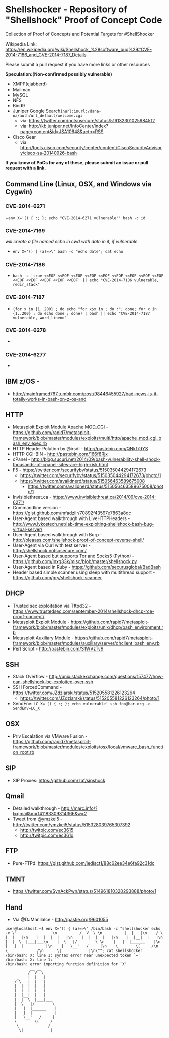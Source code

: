 Shellshocker - Repository of "Shellshock" Proof of Concept Code
=================

Collection of Proof of Concepts and Potential Targets for #ShellShocker

Wikipedia Link: https://en.wikipedia.org/wiki/Shellshock_%28software_bug%29#CVE-2014-7186_and_CVE-2014-7187_Details

Please submit a pull request if you have more links or other resources

**Speculation:(Non-confirmed possibly vulnerable)** 

+ XMPP(ejabberd)
+ Mailman
+ MySQL
+ NFS
+ Bind9
+ Juniper Google Search`inurl:inurl:/dana-na/auth/url_default/welcome.cgi`
  + via: https://twitter.com/notsosecure/status/516132301025984512
  + via: http://kb.juniper.net/InfoCenter/index?page=content&id=JSA10648&actp=RSS
+ Cisco Gear
  + via: http://tools.cisco.com/security/center/content/CiscoSecurityAdvisory/cisco-sa-20140926-bash

**If you know of PoCs for any of these, please submit an issue or pull request with a link.**

## Command Line (Linux, OSX, and Windows via Cygwin)

### CVE-2014-6271
+`env X='() { :; }; echo "CVE-2014-6271 vulnerable"' bash -c id`

### CVE-2014-7169
_will create a file named echo in cwd with date in it, if vulnerable_
+ `env X='() { (a)=>\' bash -c "echo date"; cat echo`

### CVE-2014-7186
+ `bash -c 'true <<EOF <<EOF <<EOF <<EOF <<EOF <<EOF <<EOF <<EOF <<EOF <<EOF <<EOF <<EOF <<EOF <<EOF' || echo "CVE-2014-7186 vulnerable, redir_stack"`

### CVE-2014-7187
+ `(for x in {1..200} ; do echo "for x$x in ; do :"; done; for x in {1..200} ; do echo done ; done) | bash || echo "CVE-2014-7187 vulnerable, word_lineno"`

### CVE-2014-6278
+

### CVE-2014-6277
+ 


## IBM z/OS - 
+ http://mainframed767.tumblr.com/post/98446455927/bad-news-is-it-totally-works-in-bash-on-z-os-and

## HTTP
+ Metasploit Exploit Module Apache MOD_CGI - https://github.com/rapid7/metasploit-framework/blob/master/modules/exploits/multi/http/apache_mod_cgi_bash_env_exec.rb
+ HTTP Header Polution by @irsdl - http://pastebin.com/QNkf7dYS
+ HTTP CGI-BIN - http://pastebin.com/166f8Rjx
+ cPanel - http://blog.sucuri.net/2014/09/bash-vulnerability-shell-shock-thousands-of-cpanel-sites-are-high-risk.html
+ F5 - https://twitter.com/securifybv/status/515035044294172673
  + https://twitter.com/securifybv/status/515035044294172673/photo/1
  + https://twitter.com/avalidnerd/status/515056463589675008
    + https://twitter.com/avalidnerd/status/515056463589675008/photo/1
+ Invisiblethreat.ca - https://www.invisiblethreat.ca/2014/09/cve-2014-6271/
+ Commandline version - https://gist.github.com/mfadzilr/70892f43597e7863a8dc
+ User-Agent based walkthrough with LiveHTTPHeaders - http://www.lykostech.net/lab-time-exploiting-shellshock-bash-bug-virtual-server/
+ User-Agent based walkthrough with Burp - http://oleaass.com/shellshock-proof-of-concept-reverse-shell/
+ User-Agent via Curl with test server - http://shellshock.notsosecure.com/
+ User-Agent based but supports Tor and Socks5 (Python) - https://github.com/lnxg33k/misc/blob/master/shellshock.py
+ User-Agent based in Ruby - https://github.com/securusglobal/BadBash
+ Header based simple scanner using sleep with multithread support - https://github.com/gry/shellshock-scanner

## DHCP
+ Trusted sec exploitation via Tftpd32 - https://www.trustedsec.com/september-2014/shellshock-dhcp-rce-proof-concept/
+ Metasploit Exploit Module - https://github.com/rapid7/metasploit-framework/blob/master/modules/exploits/unix/dhcp/bash_environment.rb
+ Metasploit Auxiliary Module - https://github.com/rapid7/metasploit-framework/blob/master/modules/auxiliary/server/dhclient_bash_env.rb
+ Perl Script - http://pastebin.com/S1WVzTv9

## SSH
+ Stack Overflow - http://unix.stackexchange.com/questions/157477/how-can-shellshock-be-exploited-over-ssh
+ SSH ForcedCommand - https://twitter.com/JZdziarski/status/515205581226123264
  + https://twitter.com/JZdziarski/status/515205581226123264/photo/1
+ SendEnv: `LC_X='() { :; }; echo vulnerable' ssh foo@bar.org -o SendEnv=LC_X`

## OSX
+ Priv Escalation via VMware Fusion - https://github.com/rapid7/metasploit-framework/blob/master/modules/exploits/osx/local/vmware_bash_function_root.rb

## SIP
+ SIP Proxies: https://github.com/zaf/sipshock


## Qmail
+ Detailed walkthrough - http://marc.info/?l=qmail&m=141183309314366&w=2
+ Tweet from @ymzkei5 - http://twitter.com/ymzkei5/status/515328039765307392
  + http://twitpic.com/ec3615
  + http://twitpic.com/ec361o

## FTP
+ Pure-FTPd: https://gist.github.com/jedisct1/88c62ee34e6fa92c31dc


## TMNT
+ https://twitter.com/SynAckPwn/status/514961810320293888/photo/1

## Hand
+ Via @DJManilaIce - http://pastie.org/9601055
```
user@localhost:~$ env X='() { (a)=>\' /bin/bash -c "shellshocker echo -e \"           __ __\n          /  V  \ \n     _    |  |   |\n    / \   |  |   |\n    |  |  |  |   |\n    |  |  |  |   |\n    |  |__|  |   |\n    |  |  \  |___|___\n    |  \   |/        \ \n    |   |  |______    |\n    |   |  |          |\n    |   \__'   /     |\n    \        \(     /\n     \             /\n      \|            |\n\""; cat shellshocker
/bin/bash: X: line 1: syntax error near unexpected token `='
/bin/bash: X: line 1: `'
/bin/bash: error importing function definition for `X'
           __ __
          /  V  \ 
     _    |  |   |
    / \   |  |   |
    |  |  |  |   |
    |  |  |  |   |
    |  |__|  |   |
    |  |  \  |___|___
    |  \   |/        \ 
    |   |  |______    |
    |   |  |          |
    |   \__'   /     |
    \        \(     /
     \             /
      \|            |

```
